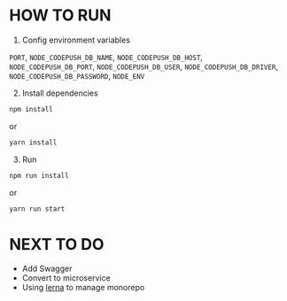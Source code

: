 # HOW TO RUN

1. Config environment variables

`PORT`,
`NODE_CODEPUSH_DB_NAME`,
`NODE_CODEPUSH_DB_HOST`,
`NODE_CODEPUSH_DB_PORT`,
`NODE_CODEPUSH_DB_USER`,
`NODE_CODEPUSH_DB_DRIVER`,
`NODE_CODEPUSH_DB_PASSWORD`,
`NODE_ENV`

2. Install dependencies

```sh
npm install
```

or

```sh
yarn install
```

3. Run

```sh
npm run install
```

or

```sh
yarn run start
```

# NEXT TO DO

-   Add Swagger
-   Convert to microservice
-   Using [lerna](https://github.com/lerna/lerna) to manage monorepo
